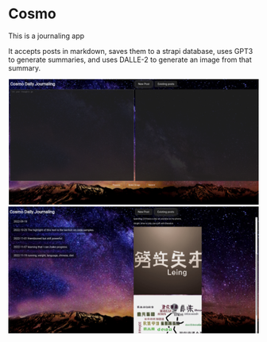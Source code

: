 # Cosmo
This is a journaling app

It accepts posts in markdown, saves them to a strapi database, uses GPT3 to generate summaries, and uses DALLE-2 to generate an image from that summary.

<img src="./cosmo-ui-1.png">
<img src="./cosmo-ui-2.png">